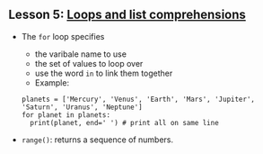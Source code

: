 ## Lesson 5: [Loops and list comprehensions](https://www.kaggle.com/colinmorris/loops-and-list-comprehensions)

- The ```for``` loop specifies 
  - the varibale name to use
  - the set of values to loop over
  - use the word ```in``` to link them together
  - Example: 
  
  ```
  planets = ['Mercury', 'Venus', 'Earth', 'Mars', 'Jupiter', 'Saturn', 'Uranus', 'Neptune']
  for planet in planets:
    print(planet, end=' ') # print all on same line  
  ```
  
  
- ```range()```: returns a sequence of numbers. 
